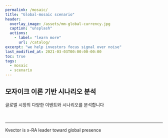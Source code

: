 ```yaml
---
permalink: /mosaic/
title: "Global-mosaic scenario"
header:
  overlay_image: /assets/mm-global-currency.jpg
  caption: "unsplash"
  actions:
    - label: "learn more"
      url: /catalog/
excerpt: "we help investors focus signal over noise"
last_modified_at: 2021-03-03T00:00:00-00:00
toc: true
tags:
  - mosaic
  - scenario
---
```


## 모자이크 이론 기반 시나리오 분석

글로벌 시장의 다양한 이벤트와 시나리오를 분석합니다 <br/><br/><br/>




---
Kvector is x-RA leader toward global presence

